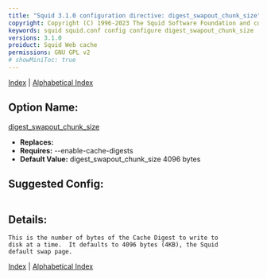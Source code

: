 ```yaml
---
title: "Squid 3.1.0 configuration directive: digest_swapout_chunk_size"
copyright: Copyright (C) 1996-2023 The Squid Software Foundation and contributors
keywords: squid squid.conf config configure digest_swapout_chunk_size
versions: 3.1.0
proiduct: Squid Web cache
permissions: GNU GPL v2
# showMiniToc: true
---
```

[Index](index#toc_digest_swapout_chunk_size) | [Alphabetical Index](index_all#toc_digest_swapout_chunk_size)

## Option Name:
[digest_swapout_chunk_size](#digest_swapout_chunk_size)
 * **Replaces:** 
 * **Requires:** --enable-cache-digests
 * **Default Value:** digest_swapout_chunk_size 4096 bytes


## Suggested Config:
```plaintext

```

## Details:

	This is the number of bytes of the Cache Digest to write to
	disk at a time.  It defaults to 4096 bytes (4KB), the Squid
	default swap page.



[Index](index#toc_digest_swapout_chunk_size) | [Alphabetical Index](index_all#toc_digest_swapout_chunk_size)

